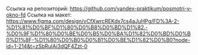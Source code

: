 Ссылка на репозиторий: https://github.com/yandex-praktikum/posmotri-v-okno-fd
Ссылка на макет: https://www.figma.com/design/vCfXwrcREKdx7cs4aJuHPg/FD%3A-2-%D1%81%D0%BF%D1%80%D0%B8%D0%BD%D1%82.-%D0%9F%D1%80%D0%BE%D0%B5%D0%BA%D1%82%D0%BD%D0%B0%D1%8F-%D1%80%D0%B0%D0%B1%D0%BE%D1%82%D0%B0?node-id=1-214&t=zSbRuIAi3dQF4Zzt-0
